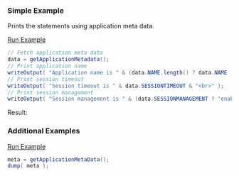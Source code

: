 ### Simple Example

Prints the statements using application meta data.

<a href="https://try.boxlang.io/?code=eJx9j8tugzAQRfd8xciLCjZh36e8cKosDJUgHzCBCYyEHYQH9feL2%2BZBpHYzkud47tHNc9iSND3gOA7coPDJgyNBaFEwiQNeoCPRV24XHEGaPSV5Dh8Te1nde3SUfE4sVM4yzpKC0ncYOICCB0hj0KbQ1mwG8p30aQZvcFnCI6jZh5EaPjK1KltO1PNhelVwKw8UQkwWdnSa5c5drelZ%2FS2pTFXtyqLeWVPu6%2F%2FTHXrsyJH%2FS3D9sK73K7G60O%2FGmqJeKiryeBiWSrFiy%2BHnkUXxFylogwQ%3D" target="_blank">Run Example</a>

```java
// Fetch application meta data
data = getApplicationMetadata();
// Print application name
writeOutput( "Application name is " & (data.NAME.length() ? data.NAME : "unspecified") & "<br>" );
// Print session timeout
writeOutput( "Session timeout is " & data.SESSIONTIMEOUT & "<br>" );
// Print session management
writeOutput( "Session management is " & (data.SESSIONMANAGEMENT ? "enabled" : "disabled") );

```

Result: 

### Additional Examples

<a href="https://try.boxlang.io/?code=eJzLTS1JVLBVSE8tcSwoyMlMTizJzM%2FzBQq6JJYkamhac6WU5hZoKOSClAF5AI%2FJD6M%3D" target="_blank">Run Example</a>

```java
meta = getApplicationMetaData();
dump( meta );

```


